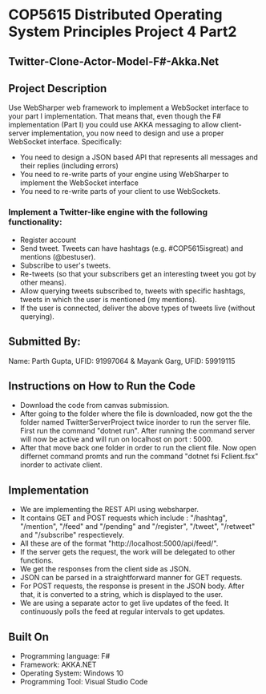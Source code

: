 # COP5615 Distributed Operating System Principles Project 4 Part2

## Twitter-Clone-Actor-Model-F#-Akka.Net

## Project Description

Use WebSharper web framework to implement a WebSocket interface to your part I implementation. That means that, even though the F#  implementation (Part I) you could use AKKA messaging to allow client-server implementation, you now need to design and use a proper WebSocket interface. Specifically: 

- You need to design a JSON based API that  represents all messages and their replies (including errors)
- You need to re-write parts of your engine using WebSharper to implement the WebSocket interface
- You need to re-write parts of your client to use WebSockets.

### Implement a Twitter-like engine with the following functionality:

- Register account
- Send tweet. Tweets can have hashtags (e.g. #COP5615isgreat) and mentions (@bestuser).
- Subscribe to user's tweets.
- Re-tweets (so that your subscribers get an interesting tweet you got by other means).
- Allow querying tweets subscribed to, tweets with specific hashtags, tweets in which the user is mentioned (my mentions).
- If the user is connected, deliver the above types of tweets live (without querying).

## Submitted By:

Name: Parth Gupta, UFID: 91997064 & Mayank Garg, UFID: 59919115

## Instructions on How to Run the Code

- Download the code from canvas submission.
- After going to the folder where the file is downloaded, now got the the folder named TwitterServerProject twice inorder to run the server file. First run the command "dotnet run". After running the command server will now be active and will run on localhost on port : 5000.
- After that move back one folder in order to run the client file. Now open differnet command promts and run the command "dotnet fsi Fclient.fsx" inorder to activate client.

## Implementation

- We are implementing the REST API using websharper.
- It contains GET and POST requests which include : "/hashtag", "/mention", "/feed" and "/pending" and "/register", "/tweet", "/retweet" and "/subscribe" respectievely.
- All these are of the format "http://localhost:5000/api/feed/".
- If the server gets the request, the work will be delegated to other functions.
- We get the responses from the client side as JSON.
- JSON can be parsed in a straightforward manner for GET requests.
- For POST requests, the response is present in the JSON body. After that, it is converted to a string, which is displayed to the user.
- We are using a separate actor to get live updates of the feed. It continuously polls the feed at regular intervals to get updates.

## Built On

- Programming language: F# 
- Framework: AKKA.NET
- Operating System: Windows 10
- Programming Tool: Visual Studio Code